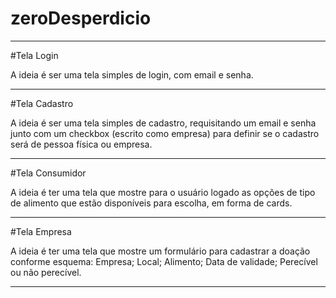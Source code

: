 # zeroDesperdicio
---
#Tela Login

A ideia é ser uma tela simples de login, com email e senha.

---

#Tela Cadastro

A ideia é ser uma tela simples de cadastro, requisitando um email e senha junto com um checkbox (escrito como empresa) para definir se o cadastro será de pessoa física ou empresa.

---

#Tela Consumidor

A ideia é ter uma tela que mostre para o usuário logado as opções de tipo de alimento que estão disponíveis para escolha, em forma de cards.

---

#Tela Empresa

A ideia é ter uma tela que mostre um formulário para cadastrar a doação conforme esquema:
Empresa;
Local;
Alimento;
Data de validade;
Perecível ou não perecível. 

---
